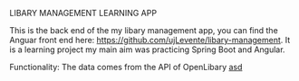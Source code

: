 LIBARY MANAGEMENT LEARNING APP

This is the back end of the my libary management app, you can find the Anguar front end here: https://github.com/ujLevente/libary-management.
It is a learning project my main aim was practicing Spring Boot and Angular.

Functionality:
  The data comes from the API of OpenLibary [asd](https://openlibrary.org/developers/api)
